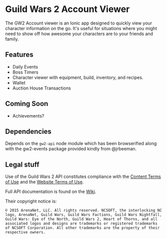 # Guild Wars 2 Account Viewer

The GW2 Account viewer is an Ionic app designed to quickly view your character information on the go. It's useful for situations where you might need to show off how awesome your characters are to your friends and family.

## Features

* Daily Events
* Boss Timers
* Character viewer with equipment, build, inventory, and recipes.
* Wallet
* Auction House Transactions

## Coming Soon

* Achievements?

## Dependencies

Depends on the `gw2-api` node module which has been browserified along with the gw2-events package provided kindly from @jrbeeman.

## Legal stuff

Use of the Guild Wars 2 API constitutes compliance with the [Content Terms of Use](https://www.guildwars2.com/en/legal/guild-wars-2-content-terms-of-use/) and the [Website Terms of Use](https://www.guildwars2.com/en/legal/website-terms-of-use/).

Full API documentation is found on the [Wiki](https://wiki.guildwars2.com/wiki/API:Main).

Their copyright notice is:
```
© 2015 ArenaNet, LLC. All rights reserved. NCSOFT, the interlocking NC logo, ArenaNet, Guild Wars, Guild Wars Factions, Guild Wars Nightfall, Guild Wars: Eye of the North, Guild Wars 2, Heart of Thorns, and all associated logos and designs are trademarks or registered trademarks of NCSOFT Corporation. All other trademarks are the property of their respective owners.
```
